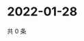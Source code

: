 # 2022-01-28

共 0 条

<!-- BEGIN WEIBO -->
<!-- 最后更新时间 Fri Jan 28 2022 06:13:28 GMT+0800 (China Standard Time) -->

<!-- END WEIBO -->

